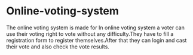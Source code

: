 # Online-voting-system
The online voting system is made for In online voting system a voter can use their voting right to vote without any difficulty.They have to fill a registration form to register themselves.After that they can login and cast their vote and also check the vote results.

